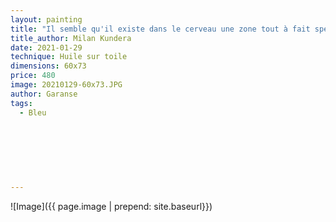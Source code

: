 ```yaml
---
layout: painting
title: "Il semble qu'il existe dans le cerveau une zone tout à fait spécifique qu'on pourrait appeler la mémoire poétique et qui enregistre ce qui nous a charmés, ce qui nous a émus, ce qui donne à notre vie sa beauté."                   
title_author: Milan Kundera                                               
date: 2021-01-29 
technique: Huile sur toile 
dimensions: 60x73
price: 480
image: 20210129-60x73.JPG
author: Garanse
tags:
  - Bleu
  
  
  
  
  
  
  
---
```

![Image]({{ page.image | prepend: site.baseurl}})

